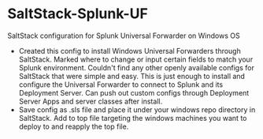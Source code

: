 # SaltStack-Splunk-UF
SaltStack configuration for Splunk Universal Forwarder on Windows OS

- Created this config to install Windows Universal Forwarders through SaltStack. Marked where to change or input certain fields to match your Splunk environment. Couldn't find any other openly available configs for SaltStack that were simple and easy. This is just enough to install and configure the Universal Forwarder to connect to Splunk and its Deployment Server. Can push out custom configs through Deployment Server Apps and server classes after install.
- Save config as .sls file and place it under your windows repo directory in SaltStack. Add to top file targeting the windows machines you want to deploy to and reapply the top file.
